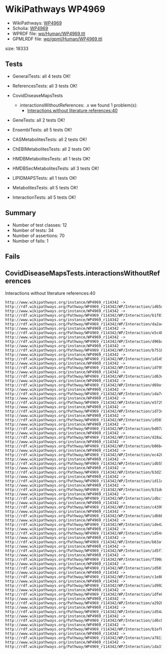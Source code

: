 # WikiPathways WP4969

* WikiPathways: [WP4969](https://identifiers.org/wikipathways:WP4969)
* Scholia: [WP4969](https://scholia.toolforge.org/wikipathways/WP4969)
* WPRDF file: [wp/Human/WP4969.ttl](../wp/Human/WP4969.ttl)
* GPMLRDF file: [wp/gpml/Human/WP4969.ttl](../wp/gpml/Human/WP4969.ttl)

size: 18333
## Tests

* GeneralTests: all 4 tests OK!

* ReferencesTests: all 3 tests OK!

* CovidDiseaseMapsTests
    * interactionsWithoutReferences: .x we found 1 problem(s):
        * [Interactions without literature references:40](#2e295b9a)

* GeneTests: all 2 tests OK!

* EnsemblTests: all 5 tests OK!

* CASMetabolitesTests: all 2 tests OK!

* ChEBIMetabolitesTests: all 2 tests OK!

* HMDBMetabolitesTests: all 1 tests OK!

* HMDBSecMetabolitesTests: all 3 tests OK!

* LIPIDMAPSTests: all 1 tests OK!

* MetabolitesTests: all 5 tests OK!

* InteractionTests: all 5 tests OK!


## Summary

* Number of test classes: 12
* Number of tests: 34
* Number of assertions: 70
* Number of fails: 1

## Fails

<a name="2e295b9a" />

## CovidDiseaseMapsTests.interactionsWithoutReferences

Interactions without literature references:40
```
http://www.wikipathways.org/instance/WP4969_r114342 -> http://rdf.wikipathways.org/Pathway/WP4969_r114342/WP/Interaction/id65de959d
http://www.wikipathways.org/instance/WP4969_r114342 -> http://rdf.wikipathways.org/Pathway/WP4969_r114342/WP/Interaction/b1f87
http://www.wikipathways.org/instance/WP4969_r114342 -> http://rdf.wikipathways.org/Pathway/WP4969_r114342/WP/Interaction/da2ac
http://www.wikipathways.org/instance/WP4969_r114342 -> http://rdf.wikipathways.org/Pathway/WP4969_r114342/WP/Interaction/e5c48
http://www.wikipathways.org/instance/WP4969_r114342 -> http://rdf.wikipathways.org/Pathway/WP4969_r114342/WP/Interaction/d96ba
http://www.wikipathways.org/instance/WP4969_r114342 -> http://rdf.wikipathways.org/Pathway/WP4969_r114342/WP/Interaction/b7518
http://www.wikipathways.org/instance/WP4969_r114342 -> http://rdf.wikipathways.org/Pathway/WP4969_r114342/WP/Interaction/id1454daff
http://www.wikipathways.org/instance/WP4969_r114342 -> http://rdf.wikipathways.org/Pathway/WP4969_r114342/WP/Interaction/id7951d7ac
http://www.wikipathways.org/instance/WP4969_r114342 -> http://rdf.wikipathways.org/Pathway/WP4969_r114342/WP/Interaction/id63c55d3
http://www.wikipathways.org/instance/WP4969_r114342 -> http://rdf.wikipathways.org/Pathway/WP4969_r114342/WP/Interaction/d69af
http://www.wikipathways.org/instance/WP4969_r114342 -> http://rdf.wikipathways.org/Pathway/WP4969_r114342/WP/Interaction/ida74e8c
http://www.wikipathways.org/instance/WP4969_r114342 -> http://rdf.wikipathways.org/Pathway/WP4969_r114342/WP/Interaction/e5729
http://www.wikipathways.org/instance/WP4969_r114342 -> http://rdf.wikipathways.org/Pathway/WP4969_r114342/WP/Interaction/id73c52fb1
http://www.wikipathways.org/instance/WP4969_r114342 -> http://rdf.wikipathways.org/Pathway/WP4969_r114342/WP/Interaction/id501f9be8_2
http://www.wikipathways.org/instance/WP4969_r114342 -> http://rdf.wikipathways.org/Pathway/WP4969_r114342/WP/Interaction/bd07a
http://www.wikipathways.org/instance/WP4969_r114342 -> http://rdf.wikipathways.org/Pathway/WP4969_r114342/WP/Interaction/d28a2
http://www.wikipathways.org/instance/WP4969_r114342 -> http://rdf.wikipathways.org/Pathway/WP4969_r114342/WP/Interaction/b06b4
http://www.wikipathways.org/instance/WP4969_r114342 -> http://rdf.wikipathways.org/Pathway/WP4969_r114342/WP/Interaction/ec428
http://www.wikipathways.org/instance/WP4969_r114342 -> http://rdf.wikipathways.org/Pathway/WP4969_r114342/WP/Interaction/idb55155be
http://www.wikipathways.org/instance/WP4969_r114342 -> http://rdf.wikipathways.org/Pathway/WP4969_r114342/WP/Interaction/b3d21
http://www.wikipathways.org/instance/WP4969_r114342 -> http://rdf.wikipathways.org/Pathway/WP4969_r114342/WP/Interaction/id11cf8705
http://www.wikipathways.org/instance/WP4969_r114342 -> http://rdf.wikipathways.org/Pathway/WP4969_r114342/WP/Interaction/b31de
http://www.wikipathways.org/instance/WP4969_r114342 -> http://rdf.wikipathways.org/Pathway/WP4969_r114342/WP/Interaction/idbcf919df
http://www.wikipathways.org/instance/WP4969_r114342 -> http://rdf.wikipathways.org/Pathway/WP4969_r114342/WP/Interaction/c4399
http://www.wikipathways.org/instance/WP4969_r114342 -> http://rdf.wikipathways.org/Pathway/WP4969_r114342/WP/Interaction/idbbb881c9
http://www.wikipathways.org/instance/WP4969_r114342 -> http://rdf.wikipathways.org/Pathway/WP4969_r114342/WP/Interaction/ide42ad8d5
http://www.wikipathways.org/instance/WP4969_r114342 -> http://rdf.wikipathways.org/Pathway/WP4969_r114342/WP/Interaction/id54c92813
http://www.wikipathways.org/instance/WP4969_r114342 -> http://rdf.wikipathways.org/Pathway/WP4969_r114342/WP/Interaction/b63af
http://www.wikipathways.org/instance/WP4969_r114342 -> http://rdf.wikipathways.org/Pathway/WP4969_r114342/WP/Interaction/id5f119cca
http://www.wikipathways.org/instance/WP4969_r114342 -> http://rdf.wikipathways.org/Pathway/WP4969_r114342/WP/Interaction/f390a
http://www.wikipathways.org/instance/WP4969_r114342 -> http://rdf.wikipathways.org/Pathway/WP4969_r114342/WP/Interaction/id501f9be8_1
http://www.wikipathways.org/instance/WP4969_r114342 -> http://rdf.wikipathways.org/Pathway/WP4969_r114342/WP/Interaction/c1e80
http://www.wikipathways.org/instance/WP4969_r114342 -> http://rdf.wikipathways.org/Pathway/WP4969_r114342/WP/Interaction/id99222b0a
http://www.wikipathways.org/instance/WP4969_r114342 -> http://rdf.wikipathways.org/Pathway/WP4969_r114342/WP/Interaction/idfe038846
http://www.wikipathways.org/instance/WP4969_r114342 -> http://rdf.wikipathways.org/Pathway/WP4969_r114342/WP/Interaction/a2920
http://www.wikipathways.org/instance/WP4969_r114342 -> http://rdf.wikipathways.org/Pathway/WP4969_r114342/WP/Interaction/id54a8211b
http://www.wikipathways.org/instance/WP4969_r114342 -> http://rdf.wikipathways.org/Pathway/WP4969_r114342/WP/Interaction/id6c85e882
http://www.wikipathways.org/instance/WP4969_r114342 -> http://rdf.wikipathways.org/Pathway/WP4969_r114342/WP/Interaction/b1ef8
http://www.wikipathways.org/instance/WP4969_r114342 -> http://rdf.wikipathways.org/Pathway/WP4969_r114342/WP/Interaction/a7811
http://www.wikipathways.org/instance/WP4969_r114342 -> http://rdf.wikipathways.org/Pathway/WP4969_r114342/WP/Interaction/ida315d709

```

